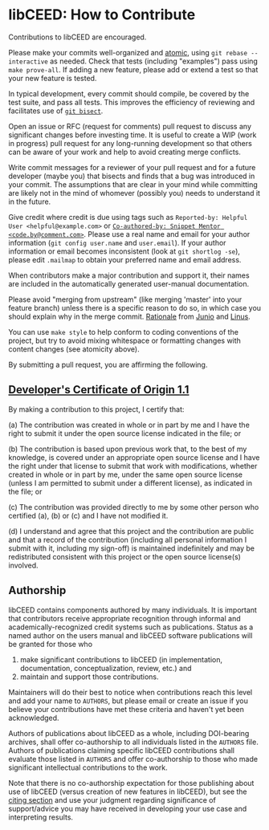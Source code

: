 # libCEED: How to Contribute

Contributions to libCEED are encouraged.
<!---
Please use a pull request to the appropriate branch ('maint' for
backward-compatible bug fixes for the last stable release, 'master' for
new features and everything else).
-->
Please make your commits well-organized and
[atomic](https://en.wikipedia.org/wiki/Atomic_commit#Atomic_commit_convention),
using `git rebase --interactive` as needed.  Check that tests
(including "examples") pass using `make prove-all`.  If adding a new
feature, please add or extend a test so that your new feature is
tested.

In typical development, every commit should compile, be covered by the
test suite, and pass all tests.  This improves the efficiency of
reviewing and facilitates use of
[`git bisect`](https://git-scm.com/docs/git-bisect).

Open an issue or RFC (request for comments) pull request to discuss
any significant changes before investing time.  It is useful to create
a WIP (work in progress) pull request for any long-running development
so that others can be aware of your work and help to avoid creating
merge conflicts.

Write commit messages for a reviewer of your pull request and for a
future developer (maybe you) that bisects and finds that a bug was
introduced in your commit.  The assumptions that are clear in your
mind while committing are likely not in the mind of whomever (possibly
you) needs to understand it in the future.

Give credit where credit is due using tags such as `Reported-by:
Helpful User <helpful@example.com>` or
[`Co-authored-by: Snippet Mentor <code.by@comment.com>`](https://help.github.com/en/github/committing-changes-to-your-project/creating-a-commit-with-multiple-authors#creating-co-authored-commits-on-the-command-line).
Please use a real name and email for your author information (`git
config user.name` and `user.email`).  If your author information or
email becomes inconsistent (look at `git shortlog -se`), please edit
`.mailmap` to obtain your preferred name and email address.

When contributors make a major contribution and support it, their names
are included in the automatically generated user-manual documentation.

Please avoid "merging from upstream" (like merging 'master' into your
feature branch) unless there is a specific reason to do so, in which
case you should explain why in the merge commit.
[Rationale](https://lwn.net/Articles/328436/) from
[Junio](https://gitster.livejournal.com/42247.html) and
[Linus](http://yarchive.net/comp/linux/git_merges_from_upstream.html).

You can use `make style` to help conform to coding conventions of the
project, but try to avoid mixing whitespace or formatting changes with
content changes (see atomicity above).

By submitting a pull request, you are affirming the following.

## [Developer's Certificate of Origin 1.1](https://developercertificate.org/)

By making a contribution to this project, I certify that:

(a) The contribution was created in whole or in part by me and I
    have the right to submit it under the open source license
    indicated in the file; or

(b) The contribution is based upon previous work that, to the best
    of my knowledge, is covered under an appropriate open source
    license and I have the right under that license to submit that
    work with modifications, whether created in whole or in part
    by me, under the same open source license (unless I am
    permitted to submit under a different license), as indicated
    in the file; or

(c) The contribution was provided directly to me by some other
    person who certified (a), (b) or (c) and I have not modified
    it.

(d) I understand and agree that this project and the contribution
    are public and that a record of the contribution (including all
    personal information I submit with it, including my sign-off) is
    maintained indefinitely and may be redistributed consistent with
    this project or the open source license(s) involved.

## Authorship

libCEED contains components authored by many individuals.  It is
important that contributors receive appropriate recognition through
informal and academically-recognized credit systems such as
publications.  Status as a named author on the users manual and
libCEED software publications will be granted for those who

1. make significant contributions to libCEED (in implementation,
  documentation, conceptualization, review, etc.) and
2. maintain and support those contributions.

Maintainers will do their best to notice when contributions reach this
level and add your name to `AUTHORS`, but please email or create an
issue if you believe your contributions have met these criteria and
haven't yet been acknowledged.

Authors of publications about libCEED as a whole, including
DOI-bearing archives, shall offer co-authorship to all individuals
listed in the `AUTHORS` file.  Authors of publications claiming
specific libCEED contributions shall evaluate those listed in
`AUTHORS` and offer co-authorship to those who made significant
intellectual contributions to the work.

Note that there is no co-authorship expectation for those publishing
about use of libCEED (versus creation of new features in libCEED), but
see the [citing section](https://libceed.readthedocs.io/en/latest/gettingstarted/#how-to-cite)
and use your judgment regarding significance of support/advice you may have
received in developing your use case and interpreting results.
